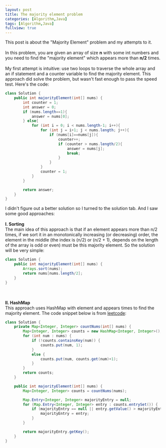 ```yaml
---
layout: post
title: The majority element problem
categories: [Algorithm,Java]
tags: [Algorithm,Java]
fullview: true
---
```


This post is about the "Majority Element" problem and my attempts to it.<br><br>
In this problem, you are given an array of size **n** with some int numbers and you need to find the "majority element" which appears more than **n/2** times.<br><br>
My first attempt is intuitive: use two loops to traverse the whole array and an if statement and a counter variable to find the majority element. This approach did solve the problem, but wasn't fast enough to pass the speed test. Here's the code:

```java
class Solution {
    public int majorityElement(int[] nums) {
        int counter = 1;
        int answer = 0;
        if (nums.length==1){
            answer = nums[0];
        } else{
            for (int i = 0; i < nums.length-1; i++){
                for (int j = i+1; j < nums.length; j++){
                    if (nums[i]==nums[j]){
                        counter++;
                        if (counter > nums.length/2){
                            answer = nums[j];
                            break;
                        }
                    }
                }
                counter = 1;
            }            
        }

        return answer;
    }
}
```

I didn't figure out a better solution so I turned to the solution tab. And I saw some good approaches: <br><br>
**I. Sorting** <br>
The main idea of this approach is that if an element appears more than n/2 times, if we sort it in an monotonically increasing (or decreasing) order, the element in the middle (the index is (n/2) or (n/2 + 1), depends on the length of the array is odd or even) must be this majority element. So the solution will be very simple:

```java
class Solution {
    public int majorityElement(int[] nums) {
        Arrays.sort(nums);
        return nums[nums.length/2];
    }
}
```
<br><br>
**II. HashMap**<br>
This approach uses HashMap with element and appears times to find the majority element. The code snippet below is from [leetcode](https://leetcode.com/problems/majority-element/solution/):


```java
class Solution {
    private Map<Integer, Integer> countNums(int[] nums) {
        Map<Integer, Integer> counts = new HashMap<Integer, Integer>();
        for (int num : nums) {
            if (!counts.containsKey(num)) {
                counts.put(num, 1);
            }
            else {
                counts.put(num, counts.get(num)+1);
            }
        }
        return counts;
    }

    public int majorityElement(int[] nums) {
        Map<Integer, Integer> counts = countNums(nums);

        Map.Entry<Integer, Integer> majorityEntry = null;
        for (Map.Entry<Integer, Integer> entry : counts.entrySet()) {
            if (majorityEntry == null || entry.getValue() > majorityEntry.getValue()) {
                majorityEntry = entry;
            }
        }

        return majorityEntry.getKey();
    }
}
```


<br><br>
